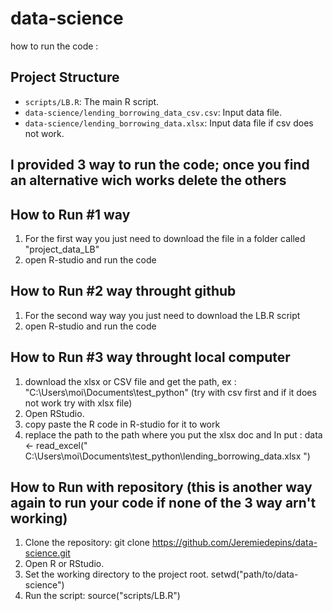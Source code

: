 # data-science
how to run the code : 

## Project Structure
- `scripts/LB.R`: The main R script.
- `data-science/lending_borrowing_data_csv.csv`: Input data file.
- `data-science/lending_borrowing_data.xlsx`: Input data file if csv does not work.

## I provided 3 way to run the code; once you find an alternative wich works delete the others

## How to Run #1 way
1. For the first way you just need to download the file in a folder called "project_data_LB"
2. open R-studio and run the code

## How to Run #2 way throught github
1. For the second way way you just need to download the LB.R script
2. open R-studio and run the code


## How to Run #3 way throught local computer
1. download the xlsx or CSV file and get the path,
   ex : "C:\Users\moi\Documents\test_python"
   (try with csv first and if it does not work try with xlsx file)
3. Open RStudio.
4. copy paste the R code in R-studio for it to work
5. replace the path to the path where you put the xlsx doc and In put
   : data <- read_excel(" C:\Users\moi\Documents\test_python\lending_borrowing_data.xlsx ")


## How to Run with repository (this is another way again to run your code if none of the 3 way arn't working)
1. Clone the repository:
   git clone https://github.com/Jeremiedepins/data-science.git
2. Open R or RStudio.
3. Set the working directory to the project root.
   setwd("path/to/data-science")
4. Run the script:
   source("scripts/LB.R")
